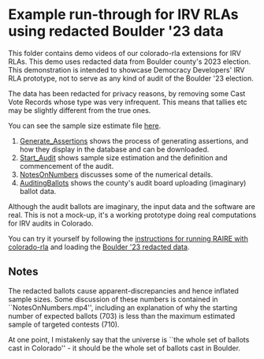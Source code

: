 # Example run-through for IRV RLAs using redacted Boulder '23 data 

This folder contains demo videos of our colorado-rla extensions for IRV RLAs. This demo uses redacted data from Boulder county's 2023 election.
This demonstration is intended to showcase Democracy Developers' IRV RLA prototype, not to serve as any kind of audit of the Boulder '23 election.

The data has been redacted for privacy reasons, by removing some Cast Vote Records whose type was very infrequent. This means that tallies etc may be slightly different from the true ones. 

You can see the sample size estimate file [here](https://github.com/DemocracyDevelopers/Videos-And-Large-Files/blob/main/Boulder23Demo/Boulder23_Sample_Size_Estimates.csv).

1. [Generate_Assertions](Boulder23_1_Generate_Assertions.mp4) shows the process of generating assertions, and how they display in the database and can be downloaded.
2. [Start_Audit](Boulder23_2_Start_Audit.mp4) shows sample size estimation and the definition and commencement of the audit.
3. [NotesOnNumbers](Boulder23_3_NotesOnNumbers.mp4) discusses some of the numerical details.
4. [AuditingBallots](Boulder23_4_AuditingBallots.mp4) shows the county's audit board uploading (imaginary) ballot data.

Although the audit ballots are imaginary, the input data and the software are real. This is not a mock-up, it's a working prototype doing real computations for IRV audits in Colorado. 

You can try it yourself by following the [instructions for running RAIRE with colorado-rla](https://github.com/DemocracyDevelopers/raire-service) and loading the [Boulder '23 redacted data](https://github.com/DemocracyDevelopers/colorado-rla/tree/scratch/test/IRV-test/Boulder2023Data).

## Notes

The redacted ballots cause apparent-discrepancies and hence inflated sample sizes.
Some discussion of these numbers is contained in ``NotesOnNumbers.mp4'', including an explanation of why the starting number of expected ballots (703) is less than the maximum estimated sample of targeted contests (710).

At one point, I mistakenly say that the universe is ``the whole set of ballots cast in Colorado'' - it should be the whole set of ballots cast in Boulder. 



